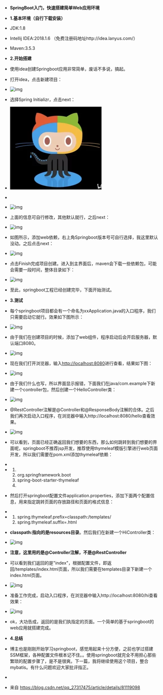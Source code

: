 - **SpringBoot入门，快速搭建简单Web应用环境**

- **1.基本环境（自行下载安装）**

- JDK:1.8

- Intellij IDEA:2018.1.6 （免费注册码地址http://idea.lanyus.com/）

- Maven:3.5.3

- **2.开始搭建**

- 使用idea创建Springboot应用非常简单，废话不多说，搞起。

- 打开idea，点击新建项目：

- ![img](22/11.png)

- 选择Spring Initializr，点击next：

- ![img](11.png)

-  

- ![img](file:///C:/Users/donsp/AppData/Local/Packages/Microsoft.Office.OneNote_8wekyb3d8bbwe/TempState/msohtmlclip/clip_image003.png)

- 上面的信息可自行修改，其他默认就行，之后next：

- ![img](file:///C:/Users/donsp/AppData/Local/Packages/Microsoft.Office.OneNote_8wekyb3d8bbwe/TempState/msohtmlclip/clip_image004.png)

- 如图所示，添加web依赖，右上角Springboot版本号可自行选择，我这里默认没动。之后点击next：

- ![img](file:///C:/Users/donsp/AppData/Local/Packages/Microsoft.Office.OneNote_8wekyb3d8bbwe/TempState/msohtmlclip/clip_image005.png)

- 点击Finish完成项目创建。进入到主界面后，maven会下载一些依赖包，可能会需要一段时间，整体目录如下：

- ![img](file:///C:/Users/donsp/AppData/Local/Packages/Microsoft.Office.OneNote_8wekyb3d8bbwe/TempState/msohtmlclip/clip_image006.png)

- 至此，springboot工程已经创建完毕，下面开始测试。

- **3.测试**

- 每个springboot项目都会有一个命名为xxApplication.java的入口程序，我们只需要启动它就行。效果如下图所示：

- ![img](file:///C:/Users/donsp/AppData/Local/Packages/Microsoft.Office.OneNote_8wekyb3d8bbwe/TempState/msohtmlclip/clip_image007.png)

- 由于我们在创建项目的时候，添加了web组件，程序启动后会开启服务器，默认端口8080。

- ![img](file:///C:/Users/donsp/AppData/Local/Packages/Microsoft.Office.OneNote_8wekyb3d8bbwe/TempState/msohtmlclip/clip_image008.png)

- 现在我们打开浏览器，输入[http://localhost:8080](http://localhost:8080/)进行查看，结果如下图：

- ![img](file:///C:/Users/donsp/AppData/Local/Packages/Microsoft.Office.OneNote_8wekyb3d8bbwe/TempState/msohtmlclip/clip_image009.png)

- 由于我们什么也写，所以界面显示报错，下面我们在java/com.example下新建一个controller包，然后创建一个HelloController类：

- ![img](file:///C:/Users/donsp/AppData/Local/Packages/Microsoft.Office.OneNote_8wekyb3d8bbwe/TempState/msohtmlclip/clip_image010.png)

- @RestController注解是@Controller和@ResponseBody注解的合体。之后我们再次启动入口程序，在浏览器中输入http://localhost:8080/hello查看效果。

- ![img](file:///C:/Users/donsp/AppData/Local/Packages/Microsoft.Office.OneNote_8wekyb3d8bbwe/TempState/msohtmlclip/clip_image011.png)

- 可以看到，页面已经正确返回我们想要的东西，那么如何跳转到我们想要的界面呢，springboot不推荐jsp开发，推荐使用thymeleaf模版引擎进行web页面开发，所以我们需要在pom.xml添加thymeleaf依赖：

-  

- 1. <dependency>
  2. <groupId>org.springframework.boot</groupId>
  3. <artifactId>spring-boot-starter-thymeleaf</artifactId>
  4. </dependency>

- 然后打开springboot配置文件application.properties，添加下面两个配置信息，用来指定跳转页面的存放路径和页面的格式信息：

-  

- 1. spring.thymeleaf.prefix=classpath:/templates/
  2. spring.thymeleaf.suffix=.html

- **classpath:指向的是resources目录**。然后我们在新建一个HiController类：

- ![img](file:///C:/Users/donsp/AppData/Local/Packages/Microsoft.Office.OneNote_8wekyb3d8bbwe/TempState/msohtmlclip/clip_image012.png)

- **注意，这里用的是@Controller注解，不是@RestController**

- 可以看到我们返回的是"index"，根据配置文件，即返回/templates/index.html页面，所以我们需要在templates目录下新建一个index.html页面。

- ![img](file:///C:/Users/donsp/AppData/Local/Packages/Microsoft.Office.OneNote_8wekyb3d8bbwe/TempState/msohtmlclip/clip_image013.png)

- 准备工作完成，启动入口程序，在浏览器中输入http://localhost:8080/hi查看效果：

- ![img](file:///C:/Users/donsp/AppData/Local/Packages/Microsoft.Office.OneNote_8wekyb3d8bbwe/TempState/msohtmlclip/clip_image014.png)

- ok，大功告成，返回的是我们执指定的页面。一个简单的基于springboot的web应用就搭建完成。

- **4.总结**

- 博主也是刚刚开始学习springboot，感觉用起来十分方便，之前也学过搭建SSM框架，各种配置文件根本记不住。。使用springboot就完全不用担心那些繁琐的配置步骤了，是不是很爽。下一篇，我将继续使用这个项目，整合mybatis。有什么问题欢迎大家批评指正。

-  

- 来自 <https://blog.csdn.net/qq_27317475/article/details/81119098> 
